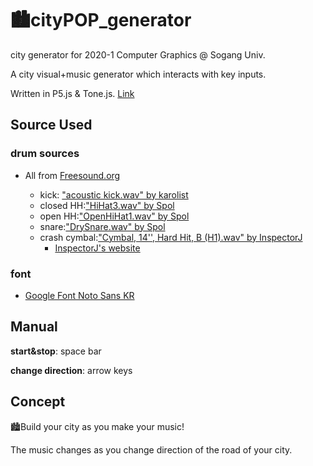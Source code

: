 # 🏙️cityPOP_generator
city generator for 2020-1 Computer Graphics @ Sogang Univ.

A city visual+music generator which interacts with key inputs.

Written in P5.js & Tone.js.
[Link](https://jade570.github.io/cityPOP_generator/)

## Source Used
### drum sources
- All from [Freesound.org](https://freesound.org/browse/)

  - kick: ["acoustic kick.wav" by karolist](https://freesound.org/people/karolist/sounds/371192/)
  - closed HH:["HiHat3.wav" by Spol](https://freesound.org/people/Spol/sounds/78217/)
  - open HH:["OpenHiHat1.wav" by Spol](https://freesound.org/people/Spol/sounds/78223/)
  - snare:["DrySnare.wav" by Spol](https://freesound.org/people/Spol/sounds/78213/)
  - crash cymbal:["Cymbal, 14'', Hard Hit, B (H1).wav" by InspectorJ](https://freesound.org/people/InspectorJ/sounds/410940/) 
    - [InspectorJ's website](https://www.jshaw.co.uk/)
### font
- [Google Font Noto Sans KR](https://fonts.google.com/specimen/Noto+Sans+KR?query=noto+sans&selection.family=Noto+Sans+KR:wght@900&sidebar.open)

## Manual
**start&stop**: space bar

**change direction**: arrow keys


## Concept
🏙️Build your city as you make your music!

The music changes as you change direction of the road of your city.

